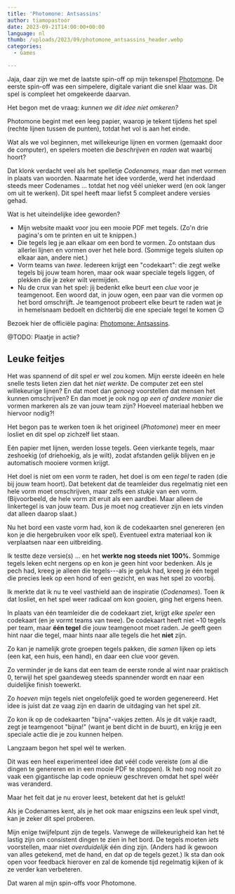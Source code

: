 ```yaml
---
title: 'Photomone: Antsassins'
author: tiamopastoor
date: 2023-09-21T14:00:00+00:00
language: nl
thumb: /uploads/2023/09/photomone_antsassins_header.webp
categories:
  - Games

---
```

Jaja, daar zijn we met de laatste spin-off op mijn tekenspel [Photomone][1]. De eerste spin-off was een simpelere, digitale variant die snel klaar was. Dit spel is compleet het omgekeerde daarvan.

Het begon met de vraag: _kunnen we dit idee niet omkeren?_

Photomone begint met een leeg papier, waarop je tekent tijdens het spel (rechte lijnen tussen de punten), totdat het vol is aan het einde.

Wat als we vol beginnen, met willekeurige lijnen en vormen (gemaakt door de computer), en spelers moeten die _beschrijven_ en _raden_ wat waarbij hoort?

Dat klonk verdacht veel als het spelletje _Codenames_, maar dan met vormen in plaats van woorden. Naarmate het idee vorderde, werd het inderdaad steeds meer Codenames ... totdat het nog véél unieker werd (en ook langer om uit te werken). Dit spel heeft maar liefst 5 compleet andere versies gehad.

Wat is het uiteindelijke idee geworden? 

  * Mijn website maakt voor jou een mooie PDF met tegels. (Zo'n drie pagina's om te printen en uit te knippen.)
  * Die tegels leg je aan elkaar om een bord te vormen. Zo ontstaan dus allerlei lijnen en vormen over het hele bord. (Sommige tegels sluiten op elkaar aan, andere niet.)
  * Vorm teams van _twee_. Iedereen krijgt een "codekaart": die zegt welke tegels bij jouw team horen, maar ook waar speciale tegels liggen, of plekken die je zeker wilt vermijden.
  * Nu de crux van het spel: jij bedenkt elke beurt een _clue_ voor je teamgenoot. Een woord dat, in jouw ogen, een paar van die vormen op het bord omschrijft. Je teamgenoot probeert elke beurt te raden wat je in hemelsnaam bedoelt en dichterbij die ene speciale tegel te komen 😉

Bezoek hier de officiële pagina: [Photomone: Antsassins][2].

@TODO: Plaatje in actie?

## Leuke feitjes

Het was spannend of dit spel er wel zou komen. Mijn eerste ideeën en hele snelle tests lieten zien dat het _niet werkte_. De computer zet een stel willekeurige lijnen? En dat moet dan _genoeg_ voorstellen dat mensen het kunnen omschrijven? En dan moet je ook nog _op een of andere manier_ die vormen markeren als ze van jouw team zijn? Hoeveel materiaal hebben we hiervoor nodig?!

Het begon pas te werken toen ik het origineel (_Photomone_) meer en meer losliet en dit spel op zichzelf liet staan.

Eén papier met lijnen, werden losse tegels. Geen vierkante tegels, maar zeshoekig (of driehoekig, als je wilt), zodat afstanden gelijk blijven en je automatisch mooiere vormen krijgt.

Het doel is niet om een _vorm_ te raden, het doel is om een _tegel_ te raden (die bij jouw team hoort). Dat betekent dat de teamleider dus regelmatig niet een hele vorm moet omschrijven, maar zelfs een _stukje_ van een vorm. (Bijvoorbeeld, de hele vorm zit eruit als een aardbei. Maar alleen de linkertegel is van jouw team. Dus je moet nog creatiever zijn en iets vinden dat alleen daarop slaat.)

Nu het bord een vaste vorm had, kon ik de codekaarten snel genereren (en kon je die hergebruiken voor elk spel). Eventueel extra materiaal kon ik verplaatsen naar een uitbreiding.

Ik testte deze versie(s) ... en het **werkte nog steeds niet 100%.** Sommige tegels leken echt nergens op en kon je geen hint voor bedenken. Als je pech had, kreeg je alleen die tegels---als je geluk had, kreeg je één tegel die precies leek op een hond of een gezicht, en was het spel zo voorbij.

Ik merkte dat ik nu te veel vasthield aan de inspiratie (_Codenames_). Toen ik dat losliet, en het spel weer radicaal om kon gooien, ging het ergens heen.

In plaats van één teamleider die de codekaart ziet, krijgt _elke speler_ een codekaart (en je vormt teams van twee). De codekaart heeft niet ~10 tegels per team, maar **één tegel** die jouw teamgenoot moet raden. Je geeft geen hint naar die tegel, maar hints naar alle tegels die het **niet** zijn.

Zo kan je namelijk grote groepen tegels pakken, die _samen_ lijken op iets (een kat, een huis, een hand), en daar een clue voor geven.

Zo verminder je de kans dat een team de eerste ronde al wint naar praktisch 0, terwijl het spel gaandeweg steeds spannender wordt en naar een duidelijke finish toewerkt.

Zo _hoeven_ mijn tegels niet ongelofelijk goed te worden gegenereerd. Het idee is juist dat ze vaag zijn en daarin de uitdaging van het spel zit.

Zo kon ik op de codekaarten "bijna"-vakjes zetten. Als je dit vakje raadt, zegt je teamgenoot "bijna!" (want je bent dicht in de buurt), en krijg je een speciale actie die je zou kunnen helpen.

Langzaam begon het spel wél te werken. 

Dit was een heel experimenteel idee dat véél code vereiste (om al die dingen te genereren en in een mooie PDF te stoppen). Ik heb nog nooit zo vaak een gigantische lap code opnieuw geschreven omdat het spel wéér was veranderd.

Maar het feit dat je nu erover leest, betekent dat het is gelukt! 

Als je Codenames kent, als je het ook maar enigszins een leuk spel vindt, kan je zeker dit spel proberen.

Mijn enige twijfelpunt zijn de tegels. Vanwege de willekeurigheid kan het té lastig zijn om consistent dingen te zien in het bord. De tegels moeten _iets_ voorstellen, maar niet _overduidelijk_ één ding zijn. (Anders had ik gewoon van alles getekend, met de hand, en dat op de tegels gezet.) Ik sta dan ook open voor feedback hierover en zal de komende tijd regelmatig kijken of ik ze verder kan verbeteren.

Dat waren al mijn spin-offs voor Photomone.

 [1]: /gewoon-een-gedachte/photomone
 [2]: https://pandaqi.com/photomone-games/draw/photomone-antsassins/